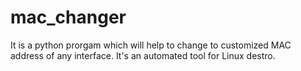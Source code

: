 # mac_changer
It is a python prorgam which will help to change to customized MAC address of any interface. It's an automated tool for Linux destro.
